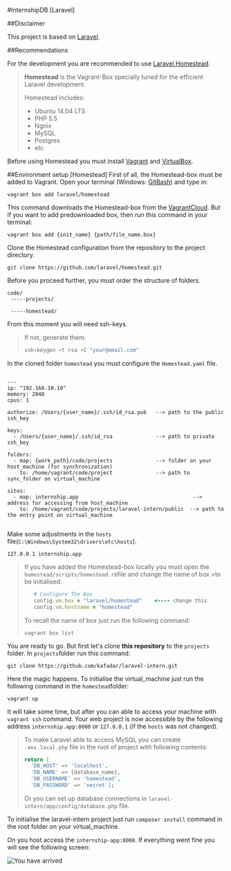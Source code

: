 #InternshipDB [Laravel]

##Disclaimer

 This project is based on [Laravel](https://github.com/laravel/laravel). 

##Recommendations

For the development you are recommended to use [Laravel Homestead](https://github.com/laravel/homestead). 
>**Homestead** is the Vagrant-Box specially tuned for the efficient Laravel development. 
>
>Homestead includes:
>  * Ubuntu 14.04 LTS
>  * PHP 5.5
>  * Ngnix
>  * MySQL
>  * Postgres
>  * etc

Before using Homestead you must install [Vagrant](https://www.vagrantup.com/) and [VirtualBox](https://www.virtualbox.org). 

##Environment setup [Homestead]
First of all, the Homestead-box must be added to Vagrant. Open your terminal (Windows: [GitBash](http://git-scm.com/download)) and type in:
```
vagrant box add laravel/homestead
```
This command downloads the Homestead-box from the [VagrantCloud](https://vagrantcloud.com/).
But if you want to add predownloaded box, then run this command in your terminal:
```
vagrant box add {init_name} {path/file_name.box} 
```

Clone the Homestead configuration from the repository to the project directory.
```
git clone https://github.com/laravel/homestead.git
```

Before you proceed further, you must order the structure of folders.
```
code/
 -----projects/

 -----homestead/
```
From this moment you will need ssh-keys.
>If not, generate them:
>```ruby
>ssh-keygen -t rsa -C "your@email.com"
>```

In the cloned folder `homestead` you must configure the `Homestead.yaml` file.

```

---
ip: "192.168.10.10" 
memory: 2048        
cpus: 1             

authorize: /Users/{user_name}/.ssh/id_rsa.pub   --> path to the public ssh_key

keys:
  - /Users/{user_name}/.ssh/id_rsa              --> path to private ssh_key

folders:                        
  - map: {work_path}/code/projects              --> folder on your host_machine (for synchronization)        
    to: /home/vagrant/code/project              --> path to sync_folder on virtual_machine

sites:                                      
  - map: internship.app                                     --> address for accessing from host_machine
    to: /home/vagrant/code/projects/laravel-intern/public  --> path to the entry point on virtual_machine
    
```
Make some adjustments in the `hosts` file(`C:\Windows\System32\drivers\etc\hosts`).
```
127.0.0.1 internship.app
```


>If you have added the Homestead-box locally you must open the `homestead/scripts/homestead.rb`file and change the name of box >to be initialised.
>```ruby
>    # Configure The Box
>    config.vm.box = "laravel/homestead"    <---- change this 
>    config.vm.hostname = "homestead"
>```
>To recall the name of box just run the following command:
>```
>vagrant box list
>```

You are ready to go. But first let's clone **this repository** to the `projects` folder. In `projects`folder run this command:
```
git clone https://github.com/kafadar/laravel-intern.git
```

Here the magic happens. To initialise the virtual_machine just run the following command in the `homestead`folder:
```
vagrant up
```
It will take some time, but after you can able to access your machine with `vagrant ssh` command. Your web project is now accessible by the following address `internship.app:8000` or `127.0.0.1` (if the `hosts` was not changed). 
>To make Laravel able to access MySQL you can create `.env.local.php` file in the root of project with following contents:
>```php
>return [
>	'DB_HOST' => 'localhost',
>	'DB_NAME' => {database_name},
>	'DB_USERNAME' => 'homestead',
>	'DB_PASSWORD' => 'secret'];
>```
>Or you can set up database connections in `laravel-intern/app/config/database.php` file.

To initialise the laravel-intern project just run `composer install` command in the root folder on your virtual_machine.

On you host access the `internship-app:8000`. If everything went fine you will see the following screen:

![You have arrived](https://pbs.twimg.com/media/BLYFfmLCAAEHcZL.png)
